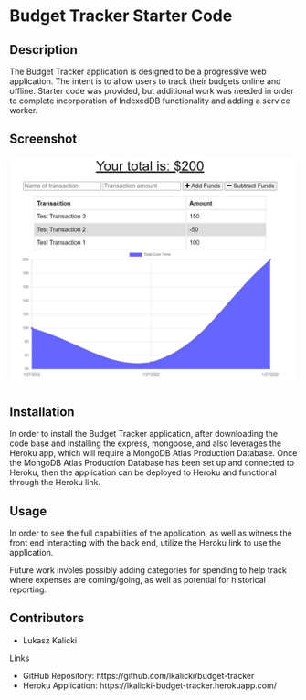 # Budget Tracker Starter Code

## Description 

The Budget Tracker application is designed to be a progressive web application. The intent is to allow users to track their budgets online and offline. Starter code was provided, but additional work was needed in order to complete incorporation of IndexedDB functionality and adding a service worker. 

## Screenshot

<img src="./public/images/screenshot.JPG" alt="Screenshot of Budget Tracker"/>

## Installation

In order to install the Budget Tracker application, after downloading the code base and installing the express, mongoose, and also leverages the Heroku app, which will require a MongoDB Atlas Production Database. Once the MongoDB Atlas Production Database has been set up and connected to Heroku, then the application can be deployed to Heroku and functional through the Heroku link. 

## Usage 

In order to see the full capabilities of the application, as well as witness the front end interacting with the back end, utilize the Heroku link to use the application. 

Future work involes possibly adding categories for spending to help track where expenses are coming/going, as well as potential for historical reporting.

## Contributors

- Lukasz Kalicki 

Links
<ul>
    <li>
    GitHub Repository: https://github.com/lkalicki/budget-tracker
    </li>
    <li>
    Heroku Application: https://lkalicki-budget-tracker.herokuapp.com/
    </li>
</ul>